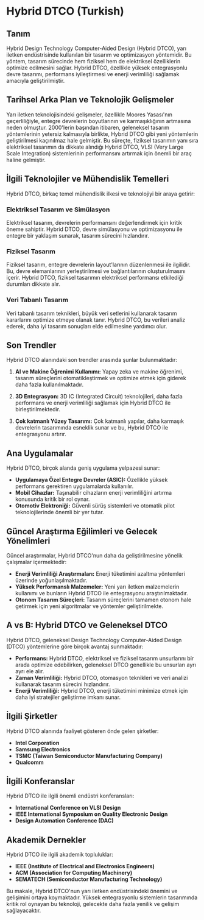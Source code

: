 # Hybrid DTCO (Turkish)

## Tanım

Hybrid Design Technology Computer-Aided Design (Hybrid DTCO), yarı iletken endüstrisinde kullanılan bir tasarım ve optimizasyon yöntemidir. Bu yöntem, tasarım sürecinde hem fiziksel hem de elektriksel özelliklerin optimize edilmesini sağlar. Hybrid DTCO, özellikle yüksek entegrasyonlu devre tasarımı, performans iyileştirmesi ve enerji verimliliği sağlamak amacıyla geliştirilmiştir.

## Tarihsel Arka Plan ve Teknolojik Gelişmeler

Yarı iletken teknolojisindeki gelişmeler, özellikle Moores Yasası'nın geçerliliğiyle, entegre devrelerin boyutlarının ve karmaşıklığının artmasına neden olmuştur. 2000'lerin başından itibaren, geleneksel tasarım yöntemlerinin yetersiz kalmasıyla birlikte, Hybrid DTCO gibi yeni yöntemlerin geliştirilmesi kaçınılmaz hale gelmiştir. Bu süreçte, fiziksel tasarımın yanı sıra elektriksel tasarımın da dikkate alındığı Hybrid DTCO, VLSI (Very Large Scale Integration) sistemlerinin performansını artırmak için önemli bir araç haline gelmiştir.

## İlgili Teknolojiler ve Mühendislik Temelleri

Hybrid DTCO, birkaç temel mühendislik ilkesi ve teknolojiyi bir araya getirir:

### Elektriksel Tasarım ve Simülasyon

Elektriksel tasarım, devrelerin performansını değerlendirmek için kritik öneme sahiptir. Hybrid DTCO, devre simülasyonu ve optimizasyonu ile entegre bir yaklaşım sunarak, tasarım sürecini hızlandırır.

### Fiziksel Tasarım

Fiziksel tasarım, entegre devrelerin layout'larının düzenlenmesi ile ilgilidir. Bu, devre elemanlarının yerleştirilmesi ve bağlantılarının oluşturulmasını içerir. Hybrid DTCO, fiziksel tasarımın elektriksel performansı etkilediği durumları dikkate alır.

### Veri Tabanlı Tasarım

Veri tabanlı tasarım teknikleri, büyük veri setlerini kullanarak tasarım kararlarını optimize etmeye olanak tanır. Hybrid DTCO, bu verileri analiz ederek, daha iyi tasarım sonuçları elde edilmesine yardımcı olur.

## Son Trendler

Hybrid DTCO alanındaki son trendler arasında şunlar bulunmaktadır:

1. **AI ve Makine Öğrenimi Kullanımı:** Yapay zeka ve makine öğrenimi, tasarım süreçlerini otomatikleştirmek ve optimize etmek için giderek daha fazla kullanılmaktadır.
   
2. **3D Entegrasyon:** 3D IC (Integrated Circuit) teknolojileri, daha fazla performans ve enerji verimliliği sağlamak için Hybrid DTCO ile birleştirilmektedir.

3. **Çok katmanlı Yüzey Tasarımı:** Çok katmanlı yapılar, daha karmaşık devrelerin tasarımında esneklik sunar ve bu, Hybrid DTCO ile entegrasyonu artırır.

## Ana Uygulamalar

Hybrid DTCO, birçok alanda geniş uygulama yelpazesi sunar:

- **Uygulamaya Özel Entegre Devreler (ASIC):** Özellikle yüksek performans gerektiren uygulamalarda kullanılır.
- **Mobil Cihazlar:** Taşınabilir cihazların enerji verimliliğini artırma konusunda kritik bir rol oynar.
- **Otomotiv Elektroniği:** Güvenli sürüş sistemleri ve otomatik pilot teknolojilerinde önemli bir yer tutar.

## Güncel Araştırma Eğilimleri ve Gelecek Yönelimleri

Güncel araştırmalar, Hybrid DTCO'nun daha da geliştirilmesine yönelik çalışmalar içermektedir:

- **Enerji Verimliliği Araştırmaları:** Enerji tüketimini azaltma yöntemleri üzerinde yoğunlaşılmaktadır.
- **Yüksek Performanslı Malzemeler:** Yeni yarı iletken malzemelerin kullanımı ve bunların Hybrid DTCO ile entegrasyonu araştırılmaktadır.
- **Otonom Tasarım Süreçleri:** Tasarım süreçlerini tamamen otonom hale getirmek için yeni algoritmalar ve yöntemler geliştirilmekte.

## A vs B: Hybrid DTCO ve Geleneksel DTCO

Hybrid DTCO, geleneksel Design Technology Computer-Aided Design (DTCO) yöntemlerine göre birçok avantaj sunmaktadır:

- **Performans:** Hybrid DTCO, elektriksel ve fiziksel tasarım unsurlarını bir arada optimize edebilirken, geleneksel DTCO genellikle bu unsurları ayrı ayrı ele alır.
- **Zaman Verimliliği:** Hybrid DTCO, otomasyon teknikleri ve veri analizi kullanarak tasarım sürecini hızlandırır.
- **Enerji Verimliliği:** Hybrid DTCO, enerji tüketimini minimize etmek için daha iyi stratejiler geliştirme imkanı sunar.

## İlgili Şirketler

Hybrid DTCO alanında faaliyet gösteren önde gelen şirketler:

- **Intel Corporation**
- **Samsung Electronics**
- **TSMC (Taiwan Semiconductor Manufacturing Company)**
- **Qualcomm**

## İlgili Konferanslar

Hybrid DTCO ile ilgili önemli endüstri konferansları:

- **International Conference on VLSI Design**
- **IEEE International Symposium on Quality Electronic Design**
- **Design Automation Conference (DAC)**

## Akademik Dernekler

Hybrid DTCO ile ilgili akademik topluluklar:

- **IEEE (Institute of Electrical and Electronics Engineers)**
- **ACM (Association for Computing Machinery)**
- **SEMATECH (Semiconductor Manufacturing Technology)**

Bu makale, Hybrid DTCO'nun yarı iletken endüstrisindeki önemini ve gelişimini ortaya koymaktadır. Yüksek entegrasyonlu sistemlerin tasarımında kritik rol oynayan bu teknoloji, gelecekte daha fazla yenilik ve gelişim sağlayacaktır.